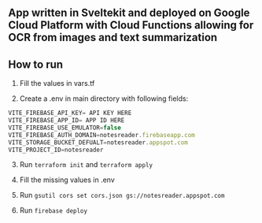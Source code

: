 ## App written in Sveltekit and deployed on Google Cloud Platform with Cloud Functions allowing for OCR from images and text summarization

## How to run

1. Fill the values in vars.tf

2. Create a .env in main directory with following fields:

```ts
VITE_FIREBASE_API_KEY= API KEY HERE
VITE_FIREBASE_APP_ID= APP ID HERE
VITE_FIREBASE_USE_EMULATOR=false
VITE_FIREBASE_AUTH_DOMAIN=notesreader.firebaseapp.com
VITE_STORAGE_BUCKET_DEFUALT=notesreader.appspot.com
VITE_PROJECT_ID=notesreader
```

3. Run `terraform init` and `terraform apply`

4. Fill the missing values in .env

5. Run `gsutil cors set cors.json gs://notesreader.appspot.com`

6. Run `firebase deploy`
